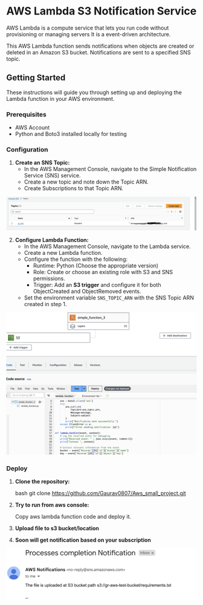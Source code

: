 # AWS Lambda S3 Notification Service
AWS Lambda is a compute service that lets you run code without provisioning or managing servers
It is a event-driven architecture.

This AWS Lambda function sends notifications when objects are created or deleted in an Amazon S3 bucket. Notifications are sent to a specified SNS topic.

## Getting Started

These instructions will guide you through setting up and deploying the Lambda function in your AWS environment.

### Prerequisites

- AWS Account
- Python and Boto3 installed locally for testing

### Configuration

1. **Create an SNS Topic:**
   - In the AWS Management Console, navigate to the Simple Notification Service (SNS) service.
   - Create a new topic and note down the Topic ARN.
   - Create Subscriptions to that Topic ARN.

![SNS Topic](https://github.com/Gaurav0807/Aws_small_project/blob/main/Aws_Lambda/Img/sns_topic.png)

2. **Configure Lambda Function:**
   - In the AWS Management Console, navigate to the Lambda service.
   - Create a new Lambda function.
   - Configure the function with the following:
      - Runtime: Python (Choose the appropriate version)
      - Role: Create or choose an existing role with S3 and SNS permissions.
      - Trigger: Add an **S3 trigger**  and configure it for both ObjectCreated and ObjectRemoved events.
   - Set the environment variable `SNS_TOPIC_ARN` with the SNS Topic ARN created in step 1.

![Lambda_Function_SNS](https://github.com/Gaurav0807/Aws_small_project/blob/main/Aws_Lambda/Img/lambda_function_sns.png)

### Deploy

1. **Clone the repository:**

   bash
   git clone https://github.com/Gaurav0807/Aws_small_project.git
   

2. **Try to run from aws console:**

    Copy aws lambda function code and deploy it.

3. **Upload file to s3 bucket/location**

4. **Soon will get notification based on your subscription**

![Email_Notification](https://github.com/Gaurav0807/Aws_small_project/blob/main/Aws_Lambda/Img/email_notification.png)





